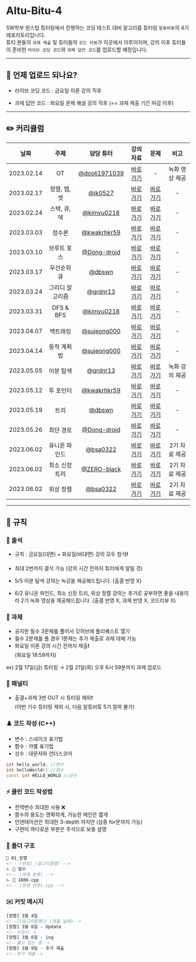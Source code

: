 # Altu-Bitu-4

SW학부 원스탑 튜터링에서 진행하는 코딩 테스트 대비 알고리즘 튜터링 `알튜비튜`의 4기 레포지토리입니다.  
튜티 분들의 `과제 제출` 및 튜터들의 `코드 리뷰`가 이곳에서 이루어지며, 강의 이후 튜터들이 준비한 `라이브 코딩 코드`와 `과제 답안 코드`를 업로드할 예정입니다.

---

## 📅 언제 업로드 되나요?

-   라이브 코딩 코드 : 금요일 이론 강의 직후

-   과제 답안 코드 : 화요일 문제 해설 강의 직후 (== 과제 제출 기간 마감 이후)

---

## ✏️ 커리큘럼

|    날짜    |      주제       |                    담당 튜터                     |                                                                                                                 강의 자료                                                                                                                  |                                                            문제                                                             |      비고      |
| :--------: | :-------------: | :----------------------------------------------: | :----------------------------------------------------------------------------------------------------------------------------------------------------------------------------------------------------------------------------------------: | :-------------------------------------------------------------------------------------------------------------------------: | :------------: |
| 2023.02.14 |       OT        | [@dooli1971039](https://github.com/dooli1971039) |                                                    [바로가기](https://github.com/Altu-Bitu-Official/Altu-Bitu-4/blob/main/00_OT/00.%20OT%20%EA%B0%95%EC%9D%98%20%EC%9E%90%EB%A3%8C.pdf)                                                    |                                                              -                                                              | 녹화 영상 제공 |
| 2023.02.17 |  정렬, 맵, 셋   |       [@jk0527](https://github.com/jk0527)       | [바로가기](https://github.com/Altu-Bitu-Official/Altu-Bitu-4/blob/main/01_%EC%A0%95%EB%A0%AC%2C%20%EB%A7%B5%2C%20%EC%85%8B/%EA%B0%95%EC%9D%98%20%EC%9E%90%EB%A3%8C/01_%EC%A0%95%EB%A0%AC%2C_%EB%A7%B5%2C_%EC%85%8B_%EC%9D%B4%EB%A1%A0.pdf) | [바로가기](https://github.com/Altu-Bitu-Official/Altu-Bitu-4/tree/main/01_%EC%A0%95%EB%A0%AC%2C%20%EB%A7%B5%2C%20%EC%85%8B) |       -        |
| 2023.02.24 |  스택, 큐, 덱   |    [@kimyu0218](https://github.com/kimyu0218)    |                                                                                                                [바로가기](https://github.com/Altu-Bitu-Official/Altu-Bitu-4/blob/main/02_%EC%8A%A4%ED%83%9D%2C%20%ED%81%90%2C%20%EB%8D%B1/%EA%B0%95%EC%9D%98%20%EC%9E%90%EB%A3%8C/02.%20%EC%8A%A4%ED%83%9D%2C_%ED%81%90%2C_%EB%8D%B1_%EC%9D%B4%EB%A1%A0.pdf)                                                                                                                |                                                        [바로가기](https://github.com/Altu-Bitu-Official/Altu-Bitu-4/tree/main/02_%EC%8A%A4%ED%83%9D%2C%20%ED%81%90%2C%20%EB%8D%B1)                                                         |       -        |
| 2023.03.03 |     정수론      |   [@kwakrhkr59](https://github.com/kwakrhkr59)   |                                                                                                                [바로가기]()                                                                                                                |                                                        [바로가기]()                                                         |       -        |
| 2023.03.10 |   브루트 포스   |   [@Dong-droid](https://github.com/Dong-droid)   |                                                                                                                [바로가기]()                                                                                                                |                                                        [바로가기]()                                                         |       -        |
| 2023.03.17 |   우선순위 큐   |        [@dbswn](https://github.com/dbswn)        |                                                                                                                [바로가기]()                                                                                                                |                                                        [바로가기]()                                                         |       -        |
| 2023.03.24 | 그리디 알고리즘 |      [@grdnr13](https://github.com/grdnr13)      |                                                                                                                [바로가기]()                                                                                                                |                                                        [바로가기]()                                                         |       -        |
| 2023.03.31 |    DFS & BFS    |    [@kimyu0218](https://github.com/kimyu0218)    |                                                                                                                [바로가기]()                                                                                                                |                                                        [바로가기]()                                                         |       -        |
| 2023.04.07 |    백트래킹     |   [@sujeong000](https://github.com/sujeong000)   |                                                                                                                [바로가기]()                                                                                                                |                                                        [바로가기]()                                                         |       -        |
| 2023.04.14 |   동적 계획법   |   [@sujeong000](https://github.com/sujeong000)   |                                                                                                                [바로가기]()                                                                                                                |                                                        [바로가기]()                                                         |       -        |
| 2023.05.05 |    이분 탐색    |      [@grdnr13](https://github.com/grdnr13)      |                                                                                                                [바로가기]()                                                                                                                |                                                        [바로가기]()                                                         | 녹화 강의 제공 |
| 2023.05.12 |    투 포인터    |   [@kwakrhkr59](https://github.com/kwakrhkr59)   |                                                                                                                [바로가기]()                                                                                                                |                                                        [바로가기]()                                                         |       -        |
| 2023.05.19 |      트리       |        [@dbswn](https://github.com/dbswn)        |                                                                                                                [바로가기]()                                                                                                                |                                                        [바로가기]()                                                         |       -        |
| 2023.05.26 |    최단 경로    |   [@Dong-droid](https://github.com/Dong-droid)   |                                                                                                                [바로가기]()                                                                                                                |                                                        [바로가기]()                                                         |       -        |
| 2023.06.02 |  유니온 파인드  |      [@bsa0322](https://github.com/bsa0322)      |                                                                                                                [바로가기]()                                                                                                                |                                                        [바로가기]()                                                         | 2기 자료 제공  |
| 2023.06.02 | 최소 신장 트리  |   [@ZERO-black](https://github.com/ZERO-black)   |                                                                                                                [바로가기]()                                                                                                                |                                                        [바로가기]()                                                         | 2기 자료 제공  |
| 2023.06.02 |    위상 정렬    |      [@bsa0322](https://github.com/bsa0322)      |                                                                                                                [바로가기]()                                                                                                                |                                                        [바로가기]()                                                         | 2기 자료 제공  |

---

## 🤙 규칙

### 🎉 출석

-   규칙 : 금요일(대면) + 화요일(비대면) 강의 모두 참석❗
-   최대 2번까지 결석 가능 (강의 시간 전까지 튜터에게 알릴 것)

-   5/5 이분 탐색 강의는 녹강을 제공해드립니다. (출결 반영 X)
-   6/2 유니온 파인드, 최소 신장 트리, 위상 정렬 강의는 추가로 공부하면 좋을 내용이라 2기 녹화 영상을 제공해드립니다. (출결 반영 X, 과제 반영 X, 코드리뷰 X)

### 🎉 과제

-   공지한 필수 3문제를 풀어서 깃허브에 풀리퀘스트 열기
-   필수 2문제를 풀 경우 1문제는 추가 제출로 과제 대체 가능
-   화요일 이론 강의 시간 전까지 제출❗  
    (화요일 18:59까지)

ex) 2월 17일(금) 튜터링 → 2월 21일(화) 오후 6시 59분까지 과제 업로드

### 📌 패널티

-   출결+과제 3번 OUT 시 튜터링 제외❗  
    (이번 기수 튜터링 제외 시, 다음 알튜비튜 5기 참여 불가)

### ♟️ 코드 작성 (C++)

-   변수 : 스네이크 표기법
-   함수 : 카멜 표기법
-   상수 : 대문자와 언더스코어

```cpp
int hello_world; //변수
int helloWorld() //함수
const int HELLO_WORLD //상수
```

### ⚡ 클린 코드 작성법

-   전역변수 최대한 사용 ❌
-   함수의 용도는 명확하게, 가능한 메인은 짧게
-   인덴테이션은 최대한 3-depth 까지만 (삼중 for문까지 가능)
-   구현이 까다로운 부분은 주석으로 보충 설명

### 📁 폴더 구조

```html
📁 01_정렬
<!-- (번호)_(알고리즘명) -->
ㄴ 📁 필수
<!-- (과제 분류) -->
ㄴ 📄 1886.cpp
<!-- (문제 번호).cpp -->
```

### ✉️ 커밋 메시지

```html
[정렬] 3월 4일
<!--[(알고리즘명)] (제출 날짜)-->
[정렬] 3월 6일 - Update
<!--수정시-->
[정렬] 3월 6일 - ing
<!--풀고 있는 중-->
[정렬] 3월 9일 - 추가 제출
<!--추가 제출-->
```
